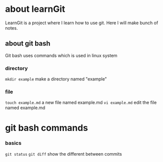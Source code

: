 # about learnGit

LearnGit is a project where I learn how to use git.
Here I will make bunch of notes.

## about git bash

Git bash uses commands which is used in linux system

### directory

`mkdir example`	make a directory named "example"

### file

`touch example.md`	a new file named example.md
`vi example.md`		edit the file named example.md

# git bash commands

### basics

`git status`
`git diff`	show the different between commits

